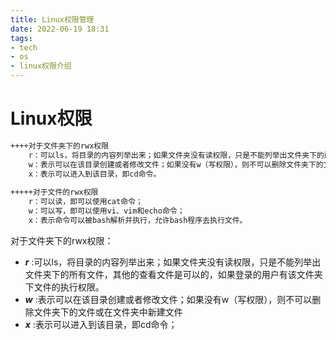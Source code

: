 ```yaml
---
title: Linux权限管理
date: 2022-06-19 18:31
tags: 
- tech
- os
- linux权限介绍
---
```

# Linux权限

```xml
++++对于文件夹下的rwx权限
	r：可以ls，将目录的内容列举出来；如果文件夹没有读权限，只是不能列举出文件夹下的所有文件，其他的查看文件是可以的，如果登录的用户有该文件夹下文件的执行权限；
	w：表示可以在该目录创建或者修改文件；如果没有w（写权限），则不可以删除文件夹下的文件或在文件夹中新建文件；
	x：表示可以进入到该目录，即cd命令。
	
+++++对于文件的rwx权限
	r：可以读，即可以使用cat命令；
	w：可以写，即可以使用vi、vim和echo命令；
	x：表示命令可以被bash解析并执行，允许bash程序去执行文件。
```

对于文件夹下的rwx权限：

+ ***r*** :可以ls，将目录的内容列举出来；如果文件夹没有读权限，只是不能列举出文件夹下的所有文件，其他的查看文件是可以的，如果登录的用户有该文件夹下文件的执行权限。
+ ***w*** :表示可以在该目录创建或者修改文件；如果没有w（写权限），则不可以删除文件夹下的文件或在文件夹中新建文件
+ ***x*** :表示可以进入到该目录，即cd命令；
